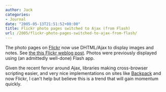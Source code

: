 ```yaml
---
author: Jack
categories:
- Journal
date: "2005-05-13T21:51:52+00:00"
title: Flickr photo pages switched to Ajax (from Flash)
url: /2005/flickr-photo-pages-switched-to-ajax-from-flash/
---
```


The photo pages on [Flickr][1] now use DHTML/Ajax to display images and notes. See [the this Flickr weblog post][2]. Photos were previously displayed using (an admittedly well-done) Flash app.

Given the recent fervor around Ajax, libraries making cross-browser scripting easier, and very nice implementations on sites like [Backpack][3] and now Flickr, I can't help but believe this is a trend that will gain momentum quickly.

 [1]: http://flickr.com
 [2]: http://blog.flickr.com/flickrblog/2005/05/from_flash_to_a.html
 [3]: http://www.backpackit.com